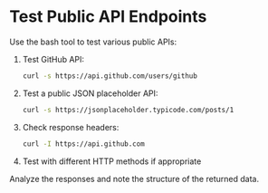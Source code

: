 # Test Public API Endpoints

Use the bash tool to test various public APIs:

1. Test GitHub API:
   ```bash
   curl -s https://api.github.com/users/github
   ```

2. Test a public JSON placeholder API:
   ```bash
   curl -s https://jsonplaceholder.typicode.com/posts/1
   ```

3. Check response headers:
   ```bash
   curl -I https://api.github.com
   ```

4. Test with different HTTP methods if appropriate

Analyze the responses and note the structure of the returned data.